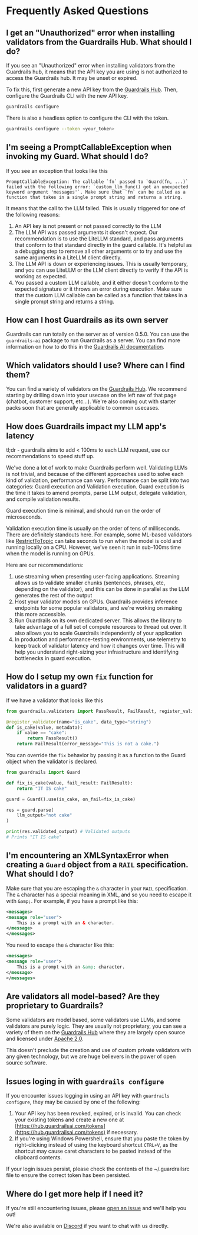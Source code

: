 # Frequently Asked Questions

## I get an "Unauthorized" error when installing validators from the Guardrails Hub. What should I do?

If you see an "Unauthorized" error when installing validators from the Guardrails hub, it means that the API key you are using is not authorized to access the Guardrails hub. It may be unset or expired. 

To fix this, first generate a new API key from the [Guardrails Hub](https://hub.guardrailsai.com/keys). Then, configure the Guardrails CLI with the new API key.

```bash
guardrails configure
```

There is also a headless option to configure the CLI with the token.

```bash
guardrails configure --token <your_token>
```

## I'm seeing a PromptCallableException when invoking my Guard. What should I do?

If you see an exception that looks like this

```
PromptCallableException: The callable `fn` passed to `Guard(fn, ...)` failed with the following error: `custom_llm_func() got an unexpected keyword argument 'messages'`. Make sure that `fn` can be called as a function that takes in a single prompt string and returns a string.
```

It means that the call to the LLM failed. This is usually triggered for one of the following reasons:

1. An API key is not present or not passed correctly to the LLM
1. The LLM API was passed arguments it doesn't expect. Our recommendation is to use the LiteLLM standard, and pass arguments that conform to that standard directly in the guard callable. It's helpful as a debugging step to remove all other arguments or to try and use the same arguments in a LiteLLM client directly.
1. The LLM API is down or experiencing issues. This is usually temporary, and you can use LiteLLM or the LLM client directly to verify if the API is working as expected.
1. You passed a custom LLM callable, and it either doesn't conform to the expected signature or it throws an error during execution. Make sure that the custom LLM callable can be called as a function that takes in a single prompt string and returns a string.

## How can I host Guardrails as its own server

Guardrails can run totally on the server as of version 0.5.0. You can use the `guardrails-ai` package to run Guardrails as a server. You can find more information on how to do this in the [Guardrails AI documentation](https://docs.guardrails.ai/guardrails_ai/installation).

## Which validators should I use? Where can I find them?

You can find a variety of validators on the [Guardrails Hub](https://hub.guardrailsai.com). We recommend starting by drilling down into your usecase on the left nav of that page (chatbot, customer support, etc...). We're also coming out with starter packs soon that are generally applicable to common usecases.

## How does Guardrails impact my LLM app's latency

tl;dr - guardrails aims to add < 100ms to each LLM request, use our recommendations to speed stuff up.

We've done a lot of work to make Guardrails perform well. Validating LLMs is not trivial, and because of the different approaches used to solve each kind of validation, performance can vary. Performance can be split into two categories: Guard execution and Validation execution. Guard execution is the time it takes to amend prompts, parse LLM output, delegate validation, and compile validation results. 

Guard execution time is minimal, and should run on the order of microseconds.

Validation execution time is usually on the order of tens of milliseconds. There are definitely standouts here. For example, some ML-based validators like [RestrictToTopic](https://hub.guardrailsai.com/validator/tryolabs/restricttotopic) can take seconds to run when the model is cold and running locally on a CPU. However, we've seen it run in sub-100ms time when the model is running on GPUs.

Here are our recommendations:

1. use streaming when presenting user-facing applications. Streaming allows us to validate smaller chunks (sentences, phrases, etc, depending on the validator), and this can be done in parallel as the LLM generates the rest of the output
1. Host your validator models on GPUs. Guardrails provides inference endpoints for some popular validators, and we're working on making this more accessible.
1. Run Guardrails on its own dedicated server. This allows the library to take advantage of a full set of compute resources to thread out over. It also allows you to scale Guardrails independently of your application
1. In production and performance-testing environments, use telemetry to keep track of validator latency and how it changes over time. This will help you understand right-sizing your infrastructure and identifying bottlenecks in guard execution.

## How do I setup my own `fix` function for validators in a guard?

If we have a validator that looks like this
```python
from guardrails.validators import PassResult, FailResult, register_validator

@register_validator(name="is_cake", data_type="string")
def is_cake(value, metadata):
    if value == "cake":
        return PassResult()
    return FailResult(error_message="This is not a cake.")
```

You can override the `fix` behavior by passing it as a function to the Guard object when the validator is declared.

```python
from guardrails import Guard

def fix_is_cake(value, fail_result: FailResult):
    return "IT IS cake"

guard = Guard().use(is_cake, on_fail=fix_is_cake)

res = guard.parse(
    llm_output="not cake"
)

print(res.validated_output) # Validated outputs
# Prints "IT IS cake"
```

## I'm encountering an XMLSyntaxError when creating a `Guard` object from a `RAIL` specification. What should I do?

Make sure that you are escaping the `&` character in your `RAIL` specification. The `&` character has a special meaning in XML, and so you need to escape it with `&amp;`. For example, if you have a prompt like this:

```xml
<messages>
<message role="user">
    This is a prompt with an & character.
</message>
</messages>
```

You need to escape the `&` character like this:

```xml
<messages>
<message role="user">
    This is a prompt with an &amp; character.
</message>
</messages>
```

## Are validators all model-based? Are they proprietary to Guardrails?

Some validators are model based, some validators use LLMs, and some validators are purely logic. They are usually not proprietary, you can see a variety of them on the [Guardrails Hub](https://hub.guardrailsai.com) where they are largely open source and licensed under [Apache 2.0](https://www.apache.org/licenses/LICENSE-2.0).

This doesn't preclude the creation and use of custom private validators with any given technology, but we are huge believers in the power of open source software.

## Issues loging in with `guardrails configure`

If you encounter issues logging in using an API key with `guardrails configure`, they may be caused by one of the following:

1. Your API key has been revoked, expired, or is invalid. You can check your existing tokens and create a new one at [https://hub.guardrailsai.com/tokens](https://hub.guardrailsai.com/tokens) if necessary.
2. If you're using Windows Powershell, ensure that you paste the token by right-clicking instead of using the keyboard shortcut `CTRL+V`, as the shortcut may cause caret characters to be pasted instead of the clipboard contents.

If your login issues persist, please check the contents of the ~/.guardrailsrc file to ensure the correct token has been persisted.

## Where do I get more help if I need it?

If you're still encountering issues, please [open an issue](https://github.com/guardrails-ai/guardrails/issues/new) and we'll help you out!

We're also available on [Discord](https://discord.gg/U9RKkZSBgx) if you want to chat with us directly.
